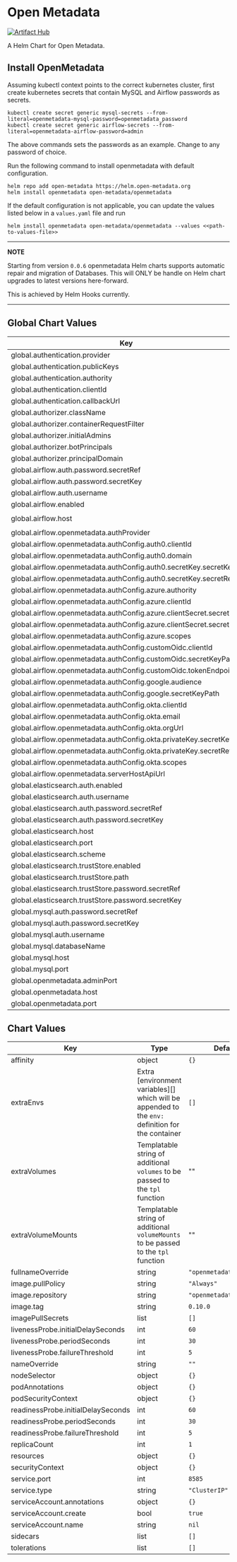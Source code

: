 # Open Metadata

[![Artifact Hub](https://img.shields.io/endpoint?url=https://artifacthub.io/badge/repository/open-metadata)](https://artifacthub.io/packages/search?repo=open-metadata)

A Helm Chart for Open Metadata.

## Install OpenMetadata

Assuming kubectl context points to the correct kubernetes cluster, first create kubernetes secrets that contain MySQL and Airflow passwords as secrets.

```
kubectl create secret generic mysql-secrets --from-literal=openmetadata-mysql-password=openmetadata_password
kubectl create secret generic airflow-secrets --from-literal=openmetadata-airflow-password=admin
```

The above commands sets the passwords as an example. Change to any password of choice.

Run the following command to install openmetadata with default configuration.

```
helm repo add open-metadata https://helm.open-metadata.org
helm install openmetadata open-metadata/openmetadata
```

If the default configuration is not applicable, you can update the values listed below in a `values.yaml` file and run

```
helm install openmetadata open-metadata/openmetadata --values <<path-to-values-file>>
```

---
**NOTE**

Starting from version `0.0.6` openmetadata Helm charts supports automatic repair and migration of Databases. This will ONLY be handle on Helm chart upgrades to latest versions here-forward.

This is achieved by Helm Hooks currently.

---

## Global Chart Values

| Key | Type | Default |
|-----|------|---------|
| global.authentication.provider | string | `no-auth` |
| global.authentication.publicKeys | list | `[]` |
| global.authentication.authority | string | `Empty String` |
| global.authentication.clientId | string | `Empty String` |
| global.authentication.callbackUrl | string | `Empty String` |
| global.authorizer.className | string | `org.openmetadata.catalog.security.NoopAuthorizer` |
| global.authorizer.containerRequestFilter | string | `org.openmetadata.catalog.security.NoopFilter` |
| global.authorizer.initialAdmins | list | `[admin]` |
| global.authorizer.botPrincipals | list | `[ingestion-bot]` |
| global.authorizer.principalDomain | string | `open-metadata.org` |
| global.airflow.auth.password.secretRef | string | `airflow-secrets` |
| global.airflow.auth.password.secretKey | string | `openmetadata-airflow-password` |
| global.airflow.auth.username | string | `admin` |
| global.airflow.enabled | bool | `true` |
| global.airflow.host | string | `http://openmetadata-dependencies-web.default.svc.cluster.local:8080` |
| global.airflow.openmetadata.authProvider | string | `no-auth` |
| global.airflow.openmetadata.authConfig.auth0.clientId | string | `Empty String` |
| global.airflow.openmetadata.authConfig.auth0.domain | string | `Empty String` |
| global.airflow.openmetadata.authConfig.auth0.secretKey.secretKey | string | `auth0-client-key-secret` |
| global.airflow.openmetadata.authConfig.auth0.secretKey.secretRef | string | `auth0-client-key-secret` |
| global.airflow.openmetadata.authConfig.azure.authority | string | `Empty String` |
| global.airflow.openmetadata.authConfig.azure.clientId | string | `Empty String` |
| global.airflow.openmetadata.authConfig.azure.clientSecret.secretKey | string | `azure-client-secret` |
| global.airflow.openmetadata.authConfig.azure.clientSecret.secretRef | string | `azure-client-secret` |
| global.airflow.openmetadata.authConfig.azure.scopes | list | `[]` |
| global.airflow.openmetadata.authConfig.customOidc.clientId | string | `Empty String` |
| global.airflow.openmetadata.authConfig.customOidc.secretKeyPath | string | `Empty String` |
| global.airflow.openmetadata.authConfig.customOidc.tokenEndpoint | string | `Empty String` |
| global.airflow.openmetadata.authConfig.google.audience | string | `https://www.googleapis.com/oauth2/v4/token` |
| global.airflow.openmetadata.authConfig.google.secretKeyPath | string | `Empty String` |
| global.airflow.openmetadata.authConfig.okta.clientId | string | `Empty String` |
| global.airflow.openmetadata.authConfig.okta.email | string | `Empty String` |
| global.airflow.openmetadata.authConfig.okta.orgUrl | string | `Empty String` |
| global.airflow.openmetadata.authConfig.okta.privateKey.secretKey | string | `okta-client-private-key-secret` |
| global.airflow.openmetadata.authConfig.okta.privateKey.secretRef | string | `okta-client-private-key-secret` |
| global.airflow.openmetadata.authConfig.okta.scopes | list | `[]` |
| global.airflow.openmetadata.serverHostApiUrl | string | `http://openmetadata.default.svc.cluster.local:8585/api` |
| global.elasticsearch.auth.enabled | bool | `false` |
| global.elasticsearch.auth.username | string | `elasticsearch` |
| global.elasticsearch.auth.password.secretRef | string | `elasticsearch-secrets` |
| global.elasticsearch.auth.password.secretKey | string | `openmetadata-elasticsearch-password` |
| global.elasticsearch.host | string | `elasticsearch` |
| global.elasticsearch.port | int | 9200 |
| global.elasticsearch.scheme | string | `http` |
| global.elasticsearch.trustStore.enabled | bool | `false` |
| global.elasticsearch.trustStore.path | string | `Empty String` |
| global.elasticsearch.trustStore.password.secretRef | string | `elasticsearch-truststore-secrets` |
| global.elasticsearch.trustStore.password.secretKey | string | `openmetadata-elasticsearch-truststore-password` |
| global.mysql.auth.password.secretRef | string | `mysql-secrets` |
| global.mysql.auth.password.secretKey | string | `openmetadata-mysql-password` |
| global.mysql.auth.username | string | `openmetadata_user` |
| global.mysql.databaseName | string | `openmetadata_db` |
| global.mysql.host | string | `mysql` |
| global.mysql.port | int | 3306 |
| global.openmetadata.adminPort | int | 8586 |
| global.openmetadata.host | string | `openmetadata` |
| global.openmetadata.port | int | 8585 |

## Chart Values

| Key | Type | Default |
|-----|------|---------|
| affinity | object | `{}` |
| extraEnvs | Extra [environment variables][] which will be appended to the `env:` definition for the container | `[]` |
| extraVolumes | Templatable string of additional `volumes` to be passed to the `tpl` function | "" |
| extraVolumeMounts | Templatable string of additional `volumeMounts` to be passed to the `tpl` function | "" |
| fullnameOverride | string | `"openmetadata"` |
| image.pullPolicy | string | `"Always"` |
| image.repository | string | `"openmetadata/server"` |
| image.tag | string | `0.10.0` |
| imagePullSecrets | list | `[]` |
| livenessProbe.initialDelaySeconds | int | `60` |
| livenessProbe.periodSeconds | int | `30` |
| livenessProbe.failureThreshold | int | `5` |
| nameOverride | string | `""` |
| nodeSelector | object | `{}` |
| podAnnotations | object | `{}` |
| podSecurityContext | object | `{}` |
| readinessProbe.initialDelaySeconds | int | `60` |
| readinessProbe.periodSeconds | int | `30` |
| readinessProbe.failureThreshold | int | `5` |
| replicaCount | int | `1` |
| resources | object | `{}` |
| securityContext | object | `{}` |
| service.port | int | `8585` |
| service.type | string | `"ClusterIP"` |
| serviceAccount.annotations | object | `{}` |
| serviceAccount.create | bool | `true` |
| serviceAccount.name | string | `nil` |
| sidecars | list | `[]` |
| tolerations | list | `[]` |

